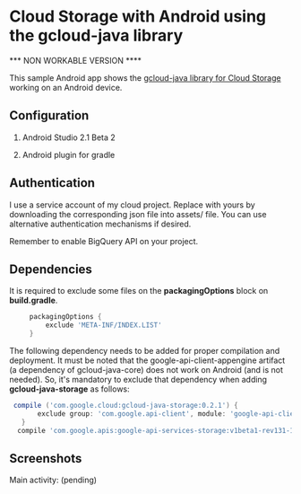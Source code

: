 # Cloud Storage with Android using the gcloud-java library #

*** NON WORKABLE VERSION ****
 
This sample Android app shows the [gcloud-java library for Cloud Storage](https://github.com/GoogleCloudPlatform/gcloud-java/tree/master/gcloud-java-storage) working on an Android device.
 
 
## Configuration
 
1) Android Studio 2.1 Beta 2
 
2) Android plugin for gradle
 
 
## Authentication
 
I use a service account of my cloud project. Replace with yours by downloading the corresponding json file
into assets/ file. You can use alternative authentication mechanisms if desired.
 
Remember to enable BigQuery API on your project.
 
 
## Dependencies
 It is required to exclude some files on the **packagingOptions** block on **build.gradle**.
 
 
```groovy  
     packagingOptions {
         exclude 'META-INF/INDEX.LIST'
     }
 ```
 
The following dependency needs to be added for proper compilation and deployment. It must be noted that the google-api-client-appengine artifact (a dependency of gcloud-java-core) does not work on Android (and is not needed). 
So, it's mandatory to exclude that dependency when adding **gcloud-java-storage** as follows:
 
 ```groovy  
  compile ('com.google.cloud:gcloud-java-storage:0.2.1') {
        exclude group: 'com.google.api-client', module: 'google-api-client-appengine'
    }
   compile 'com.google.apis:google-api-services-storage:v1beta1-rev131-1.22.0'
 ```
 
## Screenshots
 
Main activity: (pending)